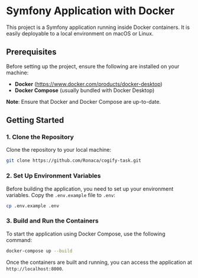 # Symfony Application with Docker

This project is a Symfony application running inside Docker containers. It is easily deployable to a local environment on macOS or Linux.

## Prerequisites

Before setting up the project, ensure the following are installed on your machine:
- **Docker** (https://www.docker.com/products/docker-desktop)
- **Docker Compose** (usually bundled with Docker Desktop)

**Note**: Ensure that Docker and Docker Compose are up-to-date.

## Getting Started

### 1. Clone the Repository

Clone the repository to your local machine:

```bash
git clone https://github.com/Ronaca/cogify-task.git
```

### 2. Set Up Environment Variables

Before building the application, you need to set up your environment variables. 
Copy the `.env.example` file to `.env`:

```bash
cp .env.example .env
```

### 3. Build and Run the Containers

To start the application using Docker Compose, use the following command:

```bash
docker-compose up --build
```

Once the containers are built and running, you can access the application at `http://localhost:8000`.

